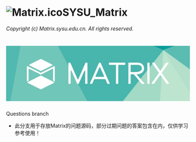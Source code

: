 # <img src="https://github.com/GeorgeDong32/SYSU_Matrix_2022/blob/main/Matrix.ico" alt="Matrix.ico" width="32">SYSU_Matrix
*Copyright (c) Matrix.sysu.edu.cn. All rights reserved.*
<h1 align="center">
  <img src="https://github.com/GeorgeDong32/SYSU_Matrix_2022/blob/main/Matrix_title.jpeg" alt="Matrix" width="600">
</h1>

Questions branch

* 此分支用于存放Matrix的问题源码，部分过期问题的答案包含在内，仅供学习参考使用！

